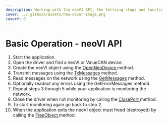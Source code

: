 ```yaml
---
description: Working with the neoVI API, the folloing steps and functions will be used.
cover: ../.gitbook/assets/new-cover-image.png
coverY: 0
---
```


# Basic Operation - neoVI API

1. Start the application.
2. Open the driver and find a neoVI or ValueCAN device.
3. Create the neoVI object using the [OpenNeoDevice ](../win32-api-overview-intrepidcs-api/basic-functions-overview-intrepidcs-api/openneodevice-method-intrepidcs-api.md)method.
4. Transmit messages using the [TxMessages](../win32-api-overview-intrepidcs-api/message-functions-overview-intrepidcs-api/txmessages-method-intrepidcs-api.md) method.
5. Read messages on the network using the [GetMessages](../win32-api-overview-intrepidcs-api/message-functions-overview-intrepidcs-api/getmessages-method-intrepidcs-api.md) method.
6. Optionally readout any errors using the GetErrorMessages method.
7. Repeat steps 3 through 5 while your application is monitoring the network.
8. Close the driver when not monitoring by calling the [ClosePort ](../win32-api-overview-intrepidcs-api/basic-functions-overview-intrepidcs-api/closeport-method-intrepidcs-api.md)method.
9. To start monitoring again go back to step 2.
10. When the application exits the neoVI object must freed (destroyed) by calling the [FreeObject ](../win32-api-overview-intrepidcs-api/basic-functions-overview-intrepidcs-api/freeobject-method-intrepidcs-api.md)method.
